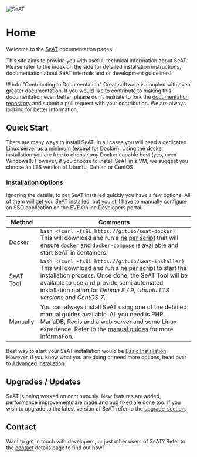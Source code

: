 ![SeAT](https://i.imgur.com/aPPOxSK.png)

# Home

Welcome to the [SeAT](https://github.com/eveseat/seat) documentation pages!

This site aims to provide you with useful, technical information about SeAT. Please refer to the index on the side for detailed installation instructions, documentation about SeAT internals and or development guidelines!

!!! info "Contributing to Documentation"
    Great software is coupled with even greater documentation. If you would like to contribute to making this documentation even better, please don't hesitate to fork the [documentation repository](https://github.com/eveseat/docs) and submit a pull request with your contribution. We are always looking for better information.

## Quick Start

There are many ways to install SeAT. In all cases you will need a dedicated Linux server as a minimum (except for Docker). Using the docker installation you are free to choose *any* Docker capable host (yes, even Windows!). However, if you choose to install SeAT in a VM, we suggest you choose an LTS version of Ubuntu, Debian or CentOS.

### Installation Options

Ignoring the details, to get SeAT installed quickly you have a few options. All of them will get you SeAT installed, but you still have to manually configure an SSO application on the EVE Online Developers portal.

| Method | Comments |
| ------------ |  ------------ |
| Docker | `bash <(curl -fsSL https://git.io/seat-docker)` <br> This will download and run a [helper script](https://github.com/eveseat/scripts/blob/master/docker-compose/bootstrap.sh) that will ensure `docker` and `docker-compose` is available and start SeAT in containers. |
| SeAT Tool | `bash <(curl -fsSL https://git.io/seat-installer)` <br> This will download and run a [helper script](https://github.com/eveseat/scripts/blob/master/install/installer.sh) to start the installation process. Once done, the SeAT Tool will be available to use and provide semi automated installation option for _Debian 8 / 9_, _Ubuntu LTS versions_ and _CentOS 7_. |
| Manually | You can always install SeAT using one of the detailed manual guides available. All you need is PHP, MariaDB, Redis and a web server and some Linux experience. Refer to the [manual guides](http://0.0.0.0:8000/guides/installation/manual_installation/getting_started/) for more information. |

Best way to start your SeAT installation would be [Basic Installation](/guides/installation/basic_installation/installation). However, if you know what you are doing or need more options, head over to [Advanced Installation](/guides/installation/manual_installation/getting_started)

## Upgrades / Updates

SeAT is being worked on continuously. New features are added, performance improvements are made and bug fixed are done too. If you wish to upgrade to the latest version of SeAT refer to the [upgrade-section](/guides/admin/upgrade/general_upgrades).

## Contact

Want to get in touch with developers, or just other users of SeAT? Refer to the [contact](/about/contact/) details page to find out how!
